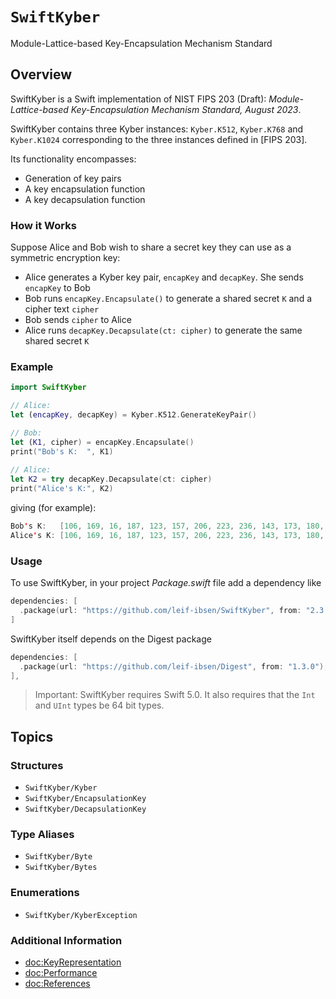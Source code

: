 # ``SwiftKyber``

Module-Lattice-based Key-Encapsulation Mechanism Standard

## Overview

SwiftKyber is a Swift implementation of NIST FIPS 203 (Draft): *Module-Lattice-based Key-Encapsulation Mechanism Standard, August 2023*.

SwiftKyber contains three Kyber instances: `Kyber.K512`, `Kyber.K768` and `Kyber.K1024` corresponding to the three instances defined in [FIPS 203].

Its functionality encompasses:

* Generation of key pairs
* A key encapsulation function
* A key decapsulation function

### How it Works

Suppose Alice and Bob wish to share a secret key they can use as a symmetric encryption key:

* Alice generates a Kyber key pair, `encapKey` and `decapKey`. She sends `encapKey` to Bob
* Bob runs `encapKey.Encapsulate()` to generate a shared secret `K` and a cipher text `cipher`
* Bob sends `cipher` to Alice
* Alice runs `decapKey.Decapsulate(ct: cipher)` to generate the same shared secret `K`

### Example

```swift
import SwiftKyber

// Alice:
let (encapKey, decapKey) = Kyber.K512.GenerateKeyPair()

// Bob:
let (K1, cipher) = encapKey.Encapsulate()
print("Bob's K:  ", K1)
    
// Alice:
let K2 = try decapKey.Decapsulate(ct: cipher)
print("Alice's K:", K2)
```
giving (for example):
```swift
Bob's K:   [106, 169, 16, 187, 123, 157, 206, 223, 236, 143, 173, 180, 243, 130, 157, 122, 150, 68, 167, 31, 33, 246, 28, 150, 215, 182, 71, 72, 128, 37, 202, 17]
Alice's K: [106, 169, 16, 187, 123, 157, 206, 223, 236, 143, 173, 180, 243, 130, 157, 122, 150, 68, 167, 31, 33, 246, 28, 150, 215, 182, 71, 72, 128, 37, 202, 17]
```

### Usage

To use SwiftKyber, in your project *Package.swift* file add a dependency like

```swift
dependencies: [
  .package(url: "https://github.com/leif-ibsen/SwiftKyber", from: "2.3.0"),
]
```

SwiftKyber itself depends on the Digest package

```swift
dependencies: [
  .package(url: "https://github.com/leif-ibsen/Digest", from: "1.3.0"),
],
```

> Important:
SwiftKyber requires Swift 5.0. It also requires that the `Int` and `UInt` types be 64 bit types.

## Topics

### Structures

- ``SwiftKyber/Kyber``
- ``SwiftKyber/EncapsulationKey``
- ``SwiftKyber/DecapsulationKey``

### Type Aliases

- ``SwiftKyber/Byte``
- ``SwiftKyber/Bytes``

### Enumerations

- ``SwiftKyber/KyberException``

### Additional Information

- <doc:KeyRepresentation>
- <doc:Performance>
- <doc:References>
